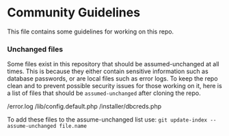# Community Guidelines

This file contains some guidelines for working on this repo.

### Unchanged files

Some files exist in this repository that should be assumed-unchanged at all times. This is because they either contain sensitive information such as database passwords, or are local files such as error logs.
To keep the repo clean and to prevent possible security issues for those working on it, here is a list of files that should be `assumed-unchanged` after cloning the repo.

/error.log
/lib/config.default.php
/installer/dbcreds.php

To add these files to the assume-unchanged list use: `git update-index --assume-unchanged file.name`
